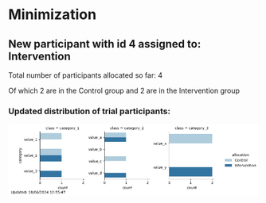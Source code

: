 # Minimization
## New participant with id 4 assigned to: Intervention

Total number of participants allocated so far: 4

Of which 2 are in the Control group and 2 are in the Intervention group
### Updated distribution of trial participants:
![Chart](./chart_04454cef.png)